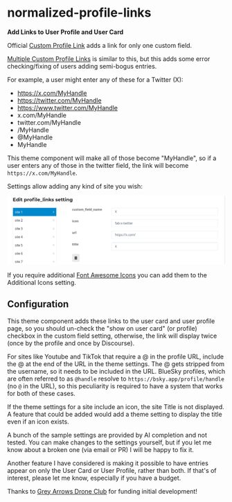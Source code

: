 # normalized-profile-links

**Add Links to User Profile and User Card**

Official [Custom Profile Link](https://meta.discourse.org/t/custom-profile-link/295470) adds a link for only one custom field.

[Multiple Custom Profile Links](https://meta.discourse.org/t/multiple-custom-profile-links/295547) is similar to this, but this adds some error checking/fixing of users adding semi-bogus entries.

For example, a user might enter any of these for a Twitter (X):

- https://x.com/MyHandle
- https://twitter.com/MyHandle
- https://www.twitter.com/MyHandle
- x.com/MyHandle
- twitter.com/MyHandle
- /MyHandle
- @MyHandle
- MyHandle

This theme component will make all of those become "MyHandle", so if a user enters any of those in the twitter field, the link will become `https://x.com/MyHandle`.

Settings allow adding any kind of site you wish:

![edit profile links](docs/edit-profile-links.png)

If you require additional [Font Awesome Icons](https://fontawesome.com/v6/search?o=r&m=free) you can add them to the Additional Icons setting.

## Configuration

This theme component adds these links to the user card and user profile page, so you should un-check the "show on user card" (or profile) checkbox in the custom field setting, otherwise, the link will display twice (once by the profile and once by Discourse).

For sites like Youtube and TikTok that require a @ in the profile URL, include the @ at the end of the URL in the theme settings. The @ gets stripped from the username, so it needs to be included in the URL. BlueSky profiles, which are often referred to as `@handle` resolve to `https://bsky.app/profile/handle` (no `@` in the URL), so this peculiarity is required to have a system that works for both of these cases.

If the theme settings for a site include an icon, the site Title is not displayed. A feature that could be added would add a theme setting to display the title even if an icon exists.

A bunch of the sample settings are provided by AI completion and not tested. You can make changes to the settings yourself, but if you let me know about a broken one (via email or PR) I will be happy to fix it.

Another feature I have considered is making it possible to have entries appear on only the User Card or User Profile, rather than both. If that's of interest, please let me know, especially if you have a budget.

Thanks to [Grey Arrows Drone Club](https://greyarro.ws/) for funding initial development!
